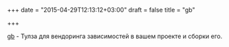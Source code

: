 +++
date = "2015-04-29T12:13:12+03:00"
draft = false
title = "gb"

+++

<p><a href="https://github.com/constabulary/gb">gb</a>&nbsp;- Тулза для вендоринга зависимостей в вашем проекте и сборки его.</p>


